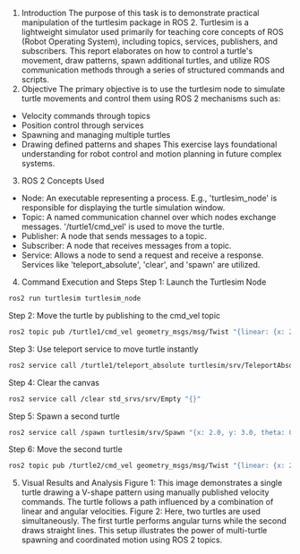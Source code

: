 1. Introduction
The purpose of this task is to demonstrate practical manipulation of the turtlesim package in ROS 2.
Turtlesim is a lightweight simulator used primarily for teaching core concepts of ROS (Robot
Operating System), including topics, services, publishers, and subscribers. This report elaborates on
how to control a turtle's movement, draw patterns, spawn additional turtles, and utilize ROS
communication methods through a series of structured commands and scripts.
2. Objective
The primary objective is to use the turtlesim node to simulate turtle movements and control them
using ROS 2 mechanisms such as:
- Velocity commands through topics
- Position control through services
- Spawning and managing multiple turtles
- Drawing defined patterns and shapes
This exercise lays foundational understanding for robot control and motion planning in future
complex systems.
3. ROS 2 Concepts Used
- Node: An executable representing a process. E.g., 'turtlesim_node' is responsible for displaying the
turtle simulation window.
- Topic: A named communication channel over which nodes exchange messages. '/turtle1/cmd_vel'
is used to move the turtle.
- Publisher: A node that sends messages to a topic.
- Subscriber: A node that receives messages from a topic.
- Service: Allows a node to send a request and receive a response. Services like 'teleport_absolute',
'clear', and 'spawn' are utilized.
4. Command Execution and Steps
Step 1: Launch the Turtlesim Node
```bash
ros2 run turtlesim turtlesim_node
```
Step 2: Move the turtle by publishing to the cmd_vel topic
```bash
ros2 topic pub /turtle1/cmd_vel geometry_msgs/msg/Twist "{linear: {x: 2.0}, angular: {z: 1.0}}"
```
Step 3: Use teleport service to move turtle instantly
```bash
ros2 service call /turtle1/teleport_absolute turtlesim/srv/TeleportAbsolute "{x: 5.0, y: 5.0, theta: 0.0}"
```
Step 4: Clear the canvas
```bash
ros2 service call /clear std_srvs/srv/Empty "{}"
```
Step 5: Spawn a second turtle
```bash
ros2 service call /spawn turtlesim/srv/Spawn "{x: 2.0, y: 3.0, theta: 0.0, name: 'turtle2'}"
```
Step 6: Move the second turtle
```bash
ros2 topic pub /turtle2/cmd_vel geometry_msgs/msg/Twist "{linear: {x: 2.0}, angular: {z: 0.0}}"
```
5. Visual Results and Analysis
Figure 1: This image demonstrates a single turtle drawing a V-shape pattern using manually
published velocity commands. The turtle follows a path influenced by a combination of linear and
angular velocities.
Figure 2: Here, two turtles are used simultaneously. The first turtle performs angular turns while the
second draws straight lines. This setup illustrates the power of multi-turtle spawning and coordinated
motion using ROS 2 topics.
